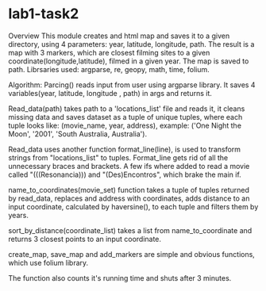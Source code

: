 # lab1-task2
Overview
This module creates and html map and saves it to a given directory, using 4 parameters: year, latitude, longitude, path. The result is a map with 3 markers, which are closest filming sites to a given coordinate(longitude,latitude), filmed in a given year. The map is saved to path.
Librsaries used: argparse, re, geopy, math, time, folium.

Algorithm:
Parcing() reads input from user using argparse library. It saves 4 variables(year, latitude, longitude , path) in args and returns it. 

Read_data(path) takes path to a 'locations_list' file and reads it, it cleans missing data and saves dataset as a tuple of unique tuples, where each tuple looks like: (movie_name, year, address), example: ('One Night the Moon', '2001', 'South Australia, Australia').

Read_data uses another function format_line(line), is used to transform strings from "locations_list" to tuples. Format_line gets rid of all the unnecessary braces and brackets. A few ifs where added to read a movie called "(((Resonancia))) and "(Des)Encontros", which brake the main if.

name_to_coordinates(movie_set) function takes a tuple of tuples returned by read_data, replaces and address with coordinates, adds distance to an input coordinate, calculated by haversine(), to each tuple and filters them by years.

sort_by_distance(coordinate_list) takes a list from name_to_coordinate and returns 3 closest points to an input coordinate.

create_map, save_map and add_markers are simple and obvious functions, which use folium library.

The function also counts it's running time and shuts after 3 minutes.
